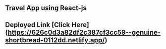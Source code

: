 ## Travel App using React-js

## Deployed Link [Click Here] (https://626c0d3a82df2c387cf3cc59--genuine-shortbread-0112dd.netlify.app/)
